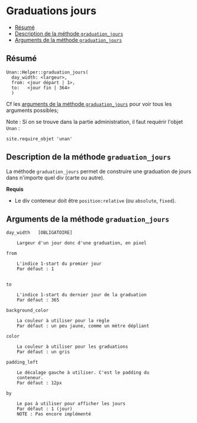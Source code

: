 # Graduations jours

* [Résumé](#resumedelamethode)
* [Description de la méthode `graduation_jours`](#descriptiondelamethode)
* [Arguments de la méthode `graduation_jours`](#parametrestransmissibles)



<a name='resumedelamethode'></a>

## Résumé

    Unan::Helper::graduation_jours(
      day_width: <largeur>,
      from: <jour départ | 1>,
      to:   <jour fin | 364>
      )

Cf les [arguments de la méthode `graduation_jours`](#parametrestransmissibles) pour voir tous les arguments possibles;

Note : Si on se trouve dans la partie administration, il faut requérir l'objet `Unan` :

    site.require_objet 'unan'

<a name='descriptiondelamethode'></a>

## Description de la méthode `graduation_jours`

La méthode `graduation_jours` permet de construire une graduation de jours dans n'importe quel div (carte ou autre).

**Requis**

* Le div conteneur doit être `position:relative` (ou `absolute`, `fixed`).

<a name='parametrestransmissibles'></a>

## Arguments de la méthode `graduation_jours`

    day_width   [OBLIGATOIRE]

        Largeur d'un jour donc d'une graduation, en pixel

    from

        L'indice 1-start du premier jour
        Par défaut : 1


    to

        L'indice 1-start du dernier jour de la graduation
        Par défaut : 365

    background_color

        La couleur à utiliser pour la règle
        Par défaut : un peu jaune, comme un mètre dépliant

    color

        La couleur à utiliser pour les graduations
        Par défaut : un gris

    padding_left

        Le décalage gauche à utiliser. C'est le padding du
        conteneur.
        Par défaut : 12px

    by

        Le pas à utiliser pour afficher les jours
        Par défaut : 1 (jour)
        NOTE : Pas encore implémenté
